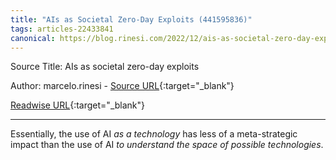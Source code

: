 ```yaml
---
title: "AIs as Societal Zero-Day Exploits (441595836)"
tags: articles-22433841
canonical: https://blog.rinesi.com/2022/12/ais-as-societal-zero-day-exploits/
---
```


Source Title: AIs as societal zero-day exploits

Author: marcelo.rinesi - [Source URL](https://blog.rinesi.com/2022/12/ais-as-societal-zero-day-exploits/){:target="_blank"}

[Readwise URL](https://readwise.io/open/441595836){:target="_blank"}

---

Essentially, the use of AI *as a technology* has less of a meta-strategic impact than the use of AI *to understand the space of possible technologies*.

